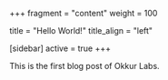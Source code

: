 +++
fragment = "content"
weight = 100

title = "Hello World!"
title_align = "left"

[sidebar]
  active = true
+++

This is the first blog post of Okkur Labs.
